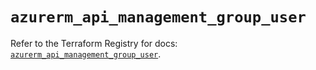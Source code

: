# `azurerm_api_management_group_user`

Refer to the Terraform Registry for docs: [`azurerm_api_management_group_user`](https://registry.terraform.io/providers/hashicorp/azurerm/3.92.0/docs/resources/api_management_group_user).
